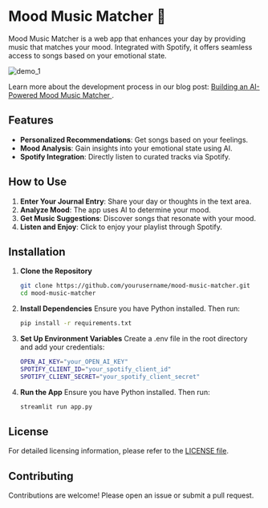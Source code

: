 # Mood Music Matcher 🎵

Mood Music Matcher is a web app that enhances your day by providing music that matches your mood. 
Integrated with Spotify, it offers seamless access to songs based on your emotional state.

![demo_1](Demo/demo1.gif)

Learn more about the development process in our blog post: [Building an AI-Powered Mood Music Matcher
](https://maulcenter.hashnode.dev/building-an-ai-powered-mood-music-matcher).
## Features

- **Personalized Recommendations**: Get songs based on your feelings.
- **Mood Analysis**: Gain insights into your emotional state using AI.
- **Spotify Integration**: Directly listen to curated tracks via Spotify.

## How to Use

1. **Enter Your Journal Entry**: Share your day or thoughts in the text area.
2. **Analyze Mood**: The app uses AI to determine your mood.
3. **Get Music Suggestions**: Discover songs that resonate with your mood.
4. **Listen and Enjoy**: Click to enjoy your playlist through Spotify.

## Installation

1. **Clone the Repository**

   ```bash
   git clone https://github.com/yourusername/mood-music-matcher.git
   cd mood-music-matcher

2. **Install Dependencies**
Ensure you have Python installed. Then run:
   ```bash
   pip install -r requirements.txt

3. **Set Up Environment Variables**
Create a .env file in the root directory and add your credentials:
   ```bash
   OPEN_AI_KEY="your_OPEN_AI_KEY"
   SPOTIFY_CLIENT_ID="your_spotify_client_id"
   SPOTIFY_CLIENT_SECRET="your_spotify_client_secret"

4. **Run the App**
Ensure you have Python installed. Then run:
   ```bash
   streamlit run app.py

## License
For detailed licensing information, please refer to the [LICENSE file](LICENSE).


## Contributing
Contributions are welcome! Please open an issue or submit a pull request.
